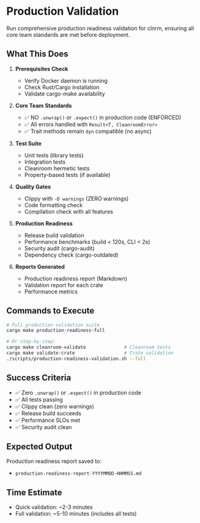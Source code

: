 # Production Validation

Run comprehensive production readiness validation for clnrm, ensuring all core team standards are met before deployment.

## What This Does

1. **Prerequisites Check**
   - Verify Docker daemon is running
   - Check Rust/Cargo installation
   - Validate cargo-make availability

2. **Core Team Standards**
   - ✅ NO `.unwrap()` or `.expect()` in production code (ENFORCED)
   - ✅ All errors handled with `Result<T, CleanroomError>`
   - ✅ Trait methods remain `dyn` compatible (no async)

3. **Test Suite**
   - Unit tests (library tests)
   - Integration tests
   - Cleanroom hermetic tests
   - Property-based tests (if available)

4. **Quality Gates**
   - Clippy with `-D warnings` (ZERO warnings)
   - Code formatting check
   - Compilation check with all features

5. **Production Readiness**
   - Release build validation
   - Performance benchmarks (build < 120s, CLI < 2s)
   - Security audit (cargo-audit)
   - Dependency check (cargo-outdated)

6. **Reports Generated**
   - Production readiness report (Markdown)
   - Validation report for each crate
   - Performance metrics

## Commands to Execute

```bash
# Full production validation suite
cargo make production-readiness-full

# Or step-by-step:
cargo make cleanroom-validate              # Cleanroom tests
cargo make validate-crate                  # Crate validation
./scripts/production-readiness-validation.sh --full
```

## Success Criteria

- ✅ Zero `.unwrap()` or `.expect()` in production code
- ✅ All tests passing
- ✅ Clippy clean (zero warnings)
- ✅ Release build succeeds
- ✅ Performance SLOs met
- ✅ Security audit clean

## Expected Output

Production readiness report saved to:
- `production-readiness-report-YYYYMMDD-HHMMSS.md`

## Time Estimate

- Quick validation: ~2-3 minutes
- Full validation: ~5-10 minutes (includes all tests)
